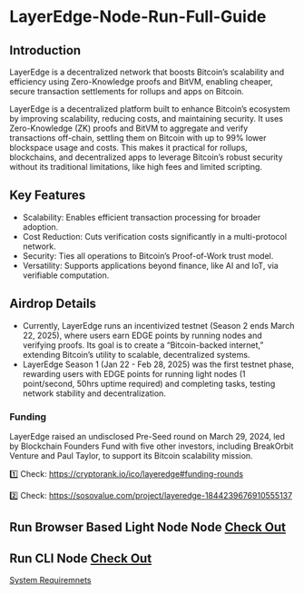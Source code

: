 # LayerEdge-Node-Run-Full-Guide

## Introduction
LayerEdge is a decentralized network that boosts Bitcoin’s scalability and efficiency using Zero-Knowledge proofs and BitVM, enabling cheaper, secure transaction settlements for rollups and apps on Bitcoin.

LayerEdge is a decentralized platform built to enhance Bitcoin’s ecosystem by improving scalability, reducing costs, and maintaining security. It uses Zero-Knowledge (ZK) proofs and BitVM to aggregate and verify transactions off-chain, settling them on Bitcoin with up to 99% lower blockspace usage and costs. This makes it practical for rollups, blockchains, and decentralized apps to leverage Bitcoin’s robust security without its traditional limitations, like high fees and limited scripting.

## Key Features
- Scalability: Enables efficient transaction processing for broader adoption.
- Cost Reduction: Cuts verification costs significantly in a multi-protocol network.
- Security: Ties all operations to Bitcoin’s Proof-of-Work trust model.
- Versatility: Supports applications beyond finance, like AI and IoT, via verifiable computation.

## Airdrop Details
- Currently, LayerEdge runs an incentivized testnet (Season 2 ends March 22, 2025), where users earn EDGE points by running nodes and verifying proofs. Its goal is to create a “Bitcoin-backed internet,” extending Bitcoin’s utility to scalable, decentralized systems.
- LayerEdge Season 1 (Jan 22 - Feb 28, 2025) was the first testnet phase, rewarding users with EDGE points for running light nodes (1 point/second, 50hrs uptime required) and completing tasks, testing network stability and decentralization.

### Funding 
LayerEdge raised an undisclosed Pre-Seed round on March 29, 2024, led by Blockchain Founders Fund with five other investors, including BreakOrbit Venture and Paul Taylor, to support its Bitcoin scalability mission.

1️⃣ Check: https://cryptorank.io/ico/layeredge#funding-rounds

2️⃣ Check: https://sosovalue.com/project/layeredge-1844239676910555137

## Run Browser Based Light Node Node [Check Out](Browser-Based-Light-Node.md)

## Run CLI Node [Check Out](CLI-Node.md)   

[System Requiremnets](system-requirements.md)
